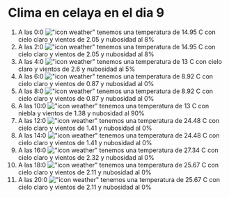 # Clima en celaya en el dia 9

1. A las 0:0 !["icon weather"](http://openweathermap.org/img/w/02n.png) tenemos una temperatura de 14.95 C con cielo claro y  vientos de 2.05 y nubosidad al 8%
1. A las 2:0 !["icon weather"](http://openweathermap.org/img/w/02n.png) tenemos una temperatura de 14.95 C con cielo claro y  vientos de 2.05 y nubosidad al 8%
1. A las 4:0 !["icon weather"](http://openweathermap.org/img/w/02n.png) tenemos una temperatura de 13 C con cielo claro y  vientos de 2.6 y nubosidad al 5%
1. A las 6:0 !["icon weather"](http://openweathermap.org/img/w/01n.png) tenemos una temperatura de 8.92 C con cielo claro y  vientos de 0.87 y nubosidad al 0%
1. A las 8:0 !["icon weather"](http://openweathermap.org/img/w/01d.png) tenemos una temperatura de 8.92 C con cielo claro y  vientos de 0.87 y nubosidad al 0%
1. A las 10:0 !["icon weather"](http://openweathermap.org/img/w/50d.png) tenemos una temperatura de 13 C con niebla y  vientos de 1.38 y nubosidad al 90%
1. A las 12:0 !["icon weather"](http://openweathermap.org/img/w/01d.png) tenemos una temperatura de 24.48 C con cielo claro y  vientos de 1.41 y nubosidad al 0%
1. A las 14:0 !["icon weather"](http://openweathermap.org/img/w/01d.png) tenemos una temperatura de 24.48 C con cielo claro y  vientos de 1.41 y nubosidad al 0%
1. A las 16:0 !["icon weather"](http://openweathermap.org/img/w/01d.png) tenemos una temperatura de 27.34 C con cielo claro y  vientos de 2.32 y nubosidad al 0%
1. A las 18:0 !["icon weather"](http://openweathermap.org/img/w/01d.png) tenemos una temperatura de 25.67 C con cielo claro y  vientos de 2.11 y nubosidad al 0%
1. A las 20:0 !["icon weather"](http://openweathermap.org/img/w/01n.png) tenemos una temperatura de 25.67 C con cielo claro y  vientos de 2.11 y nubosidad al 0%
